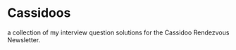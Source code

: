 # Cassidoos
a collection of my interview question solutions for the Cassidoo Rendezvous Newsletter.
